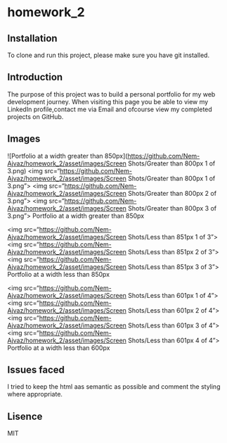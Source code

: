 # homework_2

## Installation

To clone and run this project, please make sure you have git installed.

## Introduction

The purpose of this project was to build a personal portfolio for my web development journey. When visiting this page you be able to view my LinkedIn profile,contact me via Email and ofcourse view my completed projects on GitHub.

## Images
![Portfolio at a width greater than 850px](https://github.com/Nem-Ajvaz/homework_2/asset/images/Screen Shots/Greater than 800px 1 of 3.png)
<img src=“https://github.com/Nem-Ajvaz/homework_2/asset/images/Screen Shots/Greater than 800px 1 of 3.png”>
<img src=“https://github.com/Nem-Ajvaz/homework_2/asset/images/Screen Shots/Greater than 800px 2 of 3.png”>
<img src=“https://github.com/Nem-Ajvaz/homework_2/asset/images/Screen Shots/Greater than 800px 3 of 3.png”>
Portfolio at a width greater than 850px 

<img src=“https://github.com/Nem-Ajvaz/homework_2/asset/images/Screen Shots/Less than 851px 1 of 3”>
<img src=“https://github.com/Nem-Ajvaz/homework_2/asset/images/Screen Shots/Less than 851px 2 of 3”>
<img src=“https://github.com/Nem-Ajvaz/homework_2/asset/images/Screen Shots/Less than 851px 3 of 3”>
Portfolio at a width less than 850px 

<img src=“https://github.com/Nem-Ajvaz/homework_2/asset/images/Screen Shots/Less than 601px 1 of 4”>
<img src=“https://github.com/Nem-Ajvaz/homework_2/asset/images/Screen Shots/Less than 601px 2 of 4”>
<img src=“https://github.com/Nem-Ajvaz/homework_2/asset/images/Screen Shots/Less than 601px 3 of 4”>
<img src=“https://github.com/Nem-Ajvaz/homework_2/asset/images/Screen Shots/Less than 601px 4 of 4”>
Portfolio at a width less than 600px 

## Issues faced

I tried to keep the html aas semantic as possible and comment the styling where appropriate.

## Lisence

MIT
